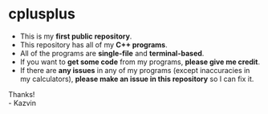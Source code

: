 # cplusplus
- This is my **first public repository**.  
- This repository has all of my **C++ programs**.  
- All of the programs are **single-file** and **terminal-based**.  
- If you want to **get some code** from my programs, **please give me credit**.  
- If there are **any issues** in any of my programs (except inaccuracies in my calculators), **please make an issue in this repository** so I can fix it.  

Thanks!  
\- Kazvin